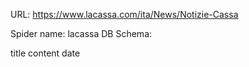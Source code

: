 URL: https://www.lacassa.com/ita/News/Notizie-Cassa

Spider name: lacassa
DB Schema:

title
content
date